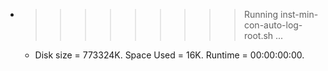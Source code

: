 * >>>>>>>>> Running inst-min-con-auto-log-root.sh ...
  * Disk size = 773324K. Space Used = 16K. Runtime = 00:00:00:00.

